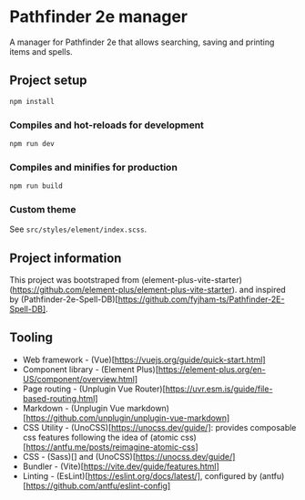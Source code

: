 # Pathfinder 2e manager

A manager for Pathfinder 2e that allows searching, saving and printing items and spells.

## Project setup

```bash
npm install
```

### Compiles and hot-reloads for development

```bash
npm run dev
```

### Compiles and minifies for production

```bash
npm run build
```

### Custom theme

See `src/styles/element/index.scss`.


## Project information

This project was bootstraped from (element-plus-vite-starter)(https://github.com/element-plus/element-plus-vite-starter). and inspired by (Pathfinder-2e-Spell-DB)[https://github.com/fyjham-ts/Pathfinder-2E-Spell-DB].

## Tooling

- Web framework - (Vue)[https://vuejs.org/guide/quick-start.html]
- Component library - (Element Plus)[https://element-plus.org/en-US/component/overview.html]
- Page routing - (Unplugin Vue Router)[https://uvr.esm.is/guide/file-based-routing.html]
- Markdown - (Unplugin Vue markdown)[https://github.com/unplugin/unplugin-vue-markdown]
- CSS Utility - (UnoCSS)[https://unocss.dev/guide/]: provides composable css features following the idea of (atomic css)[https://antfu.me/posts/reimagine-atomic-css]
- CSS - (Sass)[] and (UnoCSS)[https://unocss.dev/guide/]
- Bundler - (Vite)[https://vite.dev/guide/features.html] 
- Linting - (EsLint)[https://eslint.org/docs/latest/], configured by (antfu)[https://github.com/antfu/eslint-config]
